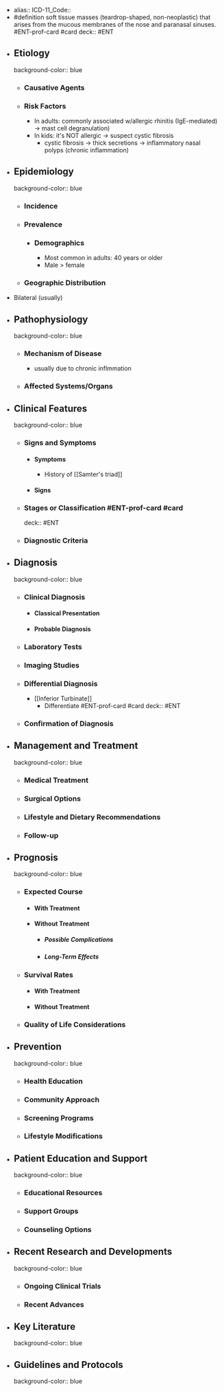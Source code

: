 - alias::
  ICD-11_Code::
- #definition soft tissue masses (teardrop-shaped, non-neoplastic) that arises from the mucous membranes of the nose and paranasal sinuses.  #ENT-prof-card #card
    deck:: #ENT
- ## Etiology
  background-color:: blue
	- ### Causative Agents
	- ### Risk Factors
		- In adults: commonly associated w/allergic rhinitis (IgE-mediated) -> mast cell degranulation)
		- In kids: it's NOT allergic -> suspect cystic fibrosis
			- cystic fibrosis -> thick secretions -> inflammatory nasal polyps (chronic inflammation)
- ## Epidemiology
  background-color:: blue
	- ### Incidence
	- ### Prevalence
		- ### Demographics
			- Most common in adults: 40 years or older
			- Male > female
	- ### Geographic Distribution
- Bilateral (usually)
- ## Pathophysiology
  background-color:: blue
	- ### Mechanism of Disease
		- usually due to chronic inflmmation
	- ### Affected Systems/Organs
- ## Clinical Features
  background-color:: blue
	- ### Signs and Symptoms
		- #### Symptoms
			- History of [[Samter's triad]]
		- #### Signs
	- ### Stages or Classification  #ENT-prof-card #card
	    deck:: #ENT
	- ### Diagnostic Criteria
- ## Diagnosis
  background-color:: blue
	- ### Clinical Diagnosis
		- #### Classical Presentation
		- #### Probable Diagnosis
	- ### Laboratory Tests
	- ### Imaging Studies
	- ### Differential Diagnosis
		- [[Inferior Turbinate]]
			- Differentiate  #ENT-prof-card #card
			    deck:: #ENT
	- ### Confirmation of Diagnosis
- ## Management and Treatment
  background-color:: blue
	- ### Medical Treatment
	- ### Surgical Options
	- ### Lifestyle and Dietary Recommendations
	- ### Follow-up
- ## Prognosis
  background-color:: blue
	- ### Expected Course
		- #### With Treatment
		- #### Without Treatment
			- ##### Possible Complications
			- ##### Long-Term Effects
	- ### Survival Rates
		- #### With Treatment
		- #### Without Treatment
	- ### Quality of Life Considerations
- ## Prevention
  background-color:: blue
	- ### Health Education
	- ### Community Approach
	- ### Screening Programs
	- ### Lifestyle Modifications
- ## Patient Education and Support
  background-color:: blue
	- ### Educational Resources
	- ### Support Groups
	- ### Counseling Options
- ## Recent Research and Developments
  background-color:: blue
	- ### Ongoing Clinical Trials
	- ### Recent Advances
- ## Key Literature
  background-color:: blue
- ## Guidelines and Protocols
  background-color:: blue